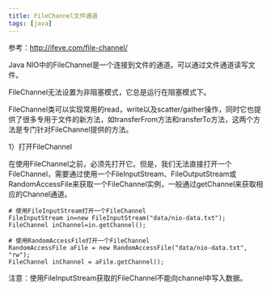 ```yaml
---
title: FileChannel文件通道
tags: [java]
---
```


参考：http://ifeve.com/file-channel/

Java NIO中的FileChannel是一个连接到文件的通道。可以通过文件通道读写文件。

FileChannel无法设置为非阻塞模式，它总是运行在阻塞模式下。

FileChannel类可以实现常用的read，write以及scatter/gather操作，同时它也提供了很多专用于文件的新方法，如transferFrom方法和ransferTo方法，这两个方法是专门针对FileChannel提供的方法。

1）打开FileChannel

在使用FileChannel之前，必须先打开它。但是，我们无法直接打开一个FileChannel，需要通过使用一个FileInputStream、FileOutputStream或RandomAccessFile来获取一个FileChannel实例，一般通过getChannel来获取相应的Channel通道。

```
# 使用FileInputStream打开一个FileChannel
FileInputStream in=new FileInputStream("data/nio-data.txt");
FileChannel inChannel=in.getChannel();

# 使用RandomAccessFile打开一个FileChannel
RandomAccessFile aFile = new RandomAccessFile("data/nio-data.txt", "rw");
FileChannel inChannel = aFile.getChannel();
```

注意：使用FileInputStream获取的FileChannel不能向channel中写入数据。